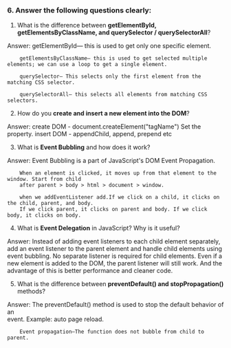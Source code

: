 




### 6. Answer the following questions clearly:

1. What is the difference between **getElementById, getElementsByClassName, and querySelector / querySelectorAll**?                                                            



Answer:  getElementById— this is used to get only one specific element.

        getElementsByClassName— this is used to get selected multiple elements; we can use a loop to get a single element.

        querySelector— This selects only the first element from the matching CSS selector. 

        querySelectorAll— this selects all elements from matching CSS selectors. 




2. How do you **create and insert a new element into the DOM**?                                                                                      




Answer:  create DOM - document.createElement("tagName") 
         Set the property.
         insert DOM - appendChild, append, prepend etc
      




3. What is **Event Bubbling** and how does it work?                                                                                  




Answer: Event Bubbling is a part of JavaScript's DOM Event Propagation.

        When an element is clicked, it moves up from that element to the window. Start from child
        after parent > body > html > document > window.

        when we addEventListener add.If we click on a child, it clicks on the child, parent, and body.
        If we click parent, it clicks on parent and body. If we click body, it clicks on body.




4. What is **Event Delegation** in JavaScript? Why is it useful?                                                                 



Answer: Instead of adding event listeners to each child element separately, add an 
        event listener to the parent element and handle child elements using event bubbling.
        No separate listener is required for child elements.
        Even if a new element is added to the DOM, the parent listener will still work. And the advantage
        of this is better performance and cleaner code.



5. What is the difference between **preventDefault() and stopPropagation()** methods?                                                             



Answer: The preventDefault() method is used to stop the default behavior of an   
        event. Example: auto page reload.

        Event propagation—The function does not bubble from child to parent.
